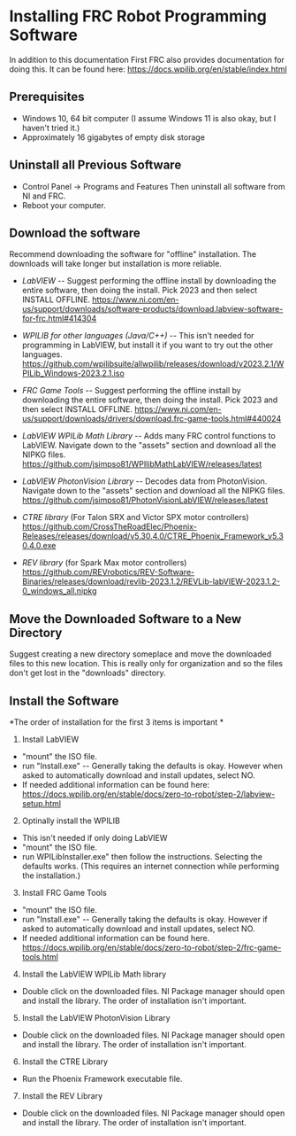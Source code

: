 # Installing FRC Robot Programming Software

In addition to this documentation First FRC also provides documentation for doing this.  It can be found here:
https://docs.wpilib.org/en/stable/index.html

## Prerequisites
- Windows 10, 64 bit computer (I assume Windows 11 is also okay, but I haven't tried it.)
- Approximately 16 gigabytes of empty disk storage


## Uninstall all Previous Software
- Control Panel -> Programs and Features  Then uninstall all software from NI and FRC.
- Reboot your computer.

## Download the software

Recommend downloading the software for "offline" installation.  The downloads will take longer but installation is more reliable.

- *LabVIEW* -- Suggest performing the offline install by downloading the entire software, then doing the install.  Pick 2023 and then select INSTALL OFFLINE.
https://www.ni.com/en-us/support/downloads/software-products/download.labview-software-for-frc.html#414304

- *WPILIB for other languages (Java/C++)* -- This isn't needed for programming in LabVIEW, but install it if you want to try out the other languages.
https://github.com/wpilibsuite/allwpilib/releases/download/v2023.2.1/WPILib_Windows-2023.2.1.iso

- *FRC Game Tools* -- Suggest performing the offline install by downloading the entire software, then doing the install.  Pick 2023 and then select INSTALL OFFLINE.
https://www.ni.com/en-us/support/downloads/drivers/download.frc-game-tools.html#440024

- *LabVIEW WPILib Math Library* -- Adds many FRC control functions to LabVIEW.   Navigate down to the "assets" section and download all the NIPKG files.
https://github.com/jsimpso81/WPIlibMathLabVIEW/releases/latest

- *LabVIEW PhotonVision Library* -- Decodes data from PhotonVision.   Navigate down to the "assets" section and download all the NIPKG files.
https://github.com/jsimpso81/PhotonVisionLabVIEW/releases/latest

- *CTRE library* (For Talon SRX and Victor SPX motor controllers)
https://github.com/CrossTheRoadElec/Phoenix-Releases/releases/download/v5.30.4.0/CTRE_Phoenix_Framework_v5.30.4.0.exe

- *REV library* (for Spark Max motor controllers)
https://github.com/REVrobotics/REV-Software-Binaries/releases/download/revlib-2023.1.2/REVLib-labVIEW-2023.1.2-0_windows_all.nipkg


## Move the Downloaded Software to a New Directory

Suggest creating a new directory someplace and move the downloaded files to this new location.  This is really only for organization and so the files don't get lost in the "downloads" directory.

## Install the Software

*The order of installation for the first 3 items is important *

1. Install LabVIEW  
- "mount" the ISO file.
- run "Install.exe" -- Generally taking the defaults is okay.  However when asked to automatically download and install updates, select NO.
- If needed additional information can be found here:  https://docs.wpilib.org/en/stable/docs/zero-to-robot/step-2/labview-setup.html

2. Optinally install the WPILIB
- This isn't needed if only doing LabVIEW
- "mount" the ISO file.
- run WPILibInstaller.exe" then follow the instructions.  Selecting the defaults works. (This requires an internet connection while performing the installation.)

3. Install FRC Game Tools
- "mount" the ISO file.
- run "Install.exe" -- Generally taking the defaults is okay.  However if asked to automatically download and install updates, select NO.
- If needed additional information can be found here. https://docs.wpilib.org/en/stable/docs/zero-to-robot/step-2/frc-game-tools.html

4. Install the LabVIEW WPILib Math library
- Double click on the downloaded files.  NI Package manager should open and install the library.  The order of installation isn't important.

5. Install the LabVIEW PhotonVision Library
- Double click on the downloaded files.  NI Package manager should open and install the library.  The order of installation isn't important.

6. Install the CTRE Library
- Run the Phoenix Framework executable file.

7. Install the REV Library
- Double click on the downloaded files.  NI Package manager should open and install the library.  The order of installation isn't important.
